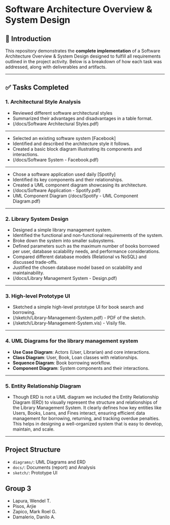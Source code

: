 # Software Architecture Overview & System Design

## 🚀 Introduction  
This repository demonstrates the **complete implementation** of a Software Architecture Overview & System Design designed to fulfill all requirements outlined in the project activity. Below is a breakdown of how each task was addressed, along with deliverables and artifacts.

---

## ✅ Tasks Completed  
### 1. **Architectural Style Analysis**  
   - Reviewed different software architectural styles
   - Summarized their advantages and disadvantages in a table format.
   - (/docs/Software Architectural Styles.pdf)
---
   - Selected an existing software system [Facebook]
   - Identified and described the architecture style it follows.
   - Created a basic block diagram illustrating its components and interactions.
   - (/docs/Software System - Facebook.pdf)
---
   - Chose a software application used daily [Spotify]
   - Identified its key components and their relationships.
   - Created a UML component diagram showcasing its architecture.
   - (/docs/Software Application - Spotify.pdf)
   - UML Component Diagram (/docs/Spotify - UML Component Diagram.pdf)
---
### 2. **Library System Design**  
   - Designed a simple library management system.
   - Identified the functional and non-functional requirements of the system.
   - Broke down the system into smaller subsystems.
   - Defined parameters such as the maximum number of books borrowed per user, database scalability needs, and performance considerations.
   - Compared different database models (Relational vs NoSQL) and discussed trade-offs.
   - Justified the chosen database model based on scalability and maintainability.
   - (/docs/Library Management System - Design.pdf)
---
### 3. **High-level Prototype UI**  
   -  Sketched a simple high-level prototype UI for book search and borrowing.
   -  (/sketch/Library-Management-System.pdf) - PDF of the sketch.
   -  (/sketch/Library-Management-System.vis) - Visily file.
---
### 4. **UML Diagrams for the library management system**  
   - **Use Case Diagram**: Actors (User, Librarian) and core interactions.  
   - **Class Diagram**: User, Book, Loan classes with relationships.  
   - **Sequence Diagram**: Book borrowing workflow.  
   - **Component Diagram**: System components and their interactions.
---
### 5. **Entity Relationship Diagram**
- Though ERD is not a UML diagram we included the Entity
Relationship Diagram (ERD) to visually represent the
structure and relationships of the Library Management
System. It clearly defines how key entities like Users,
Books, Loans, and Fines interact, ensuring efficient data
management for borrowing, returning, and tracking
overdue penalties. This helps in designing a
well-organized system that is easy to develop, maintain,
and scale.

---

## Project Structure
- `diagrams/`: UML Diagrams and ERD
- `docs/`: Documents (report) and Analysis
- `sketch/`: Prototype UI

## Group 3
- Lapura, Wendel T.
- Pisos, Arjie
- Zapico, Mark Roel G.
- Damalerio, Danilo A.
